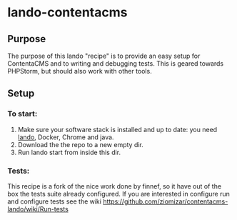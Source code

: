 # lando-contentacms
## Purpose
The purpose of this lando "recipe" is to provide an easy setup for ContentaCMS and to writing and debugging tests. 
This is geared towards PHPStorm, but should also work with other tools. 

## Setup 

### To start:
1. Make sure your software stack is installed and up to date: you need [lando](https://github.com/lando/lando/releases), Docker, Chrome and java.
2. Download the the repo to a new empty dir.
3. Run lando start from inside this dir.

### Tests:
This recipe is a fork of the nice work done by finnef, so it have out of the box the tests suite already configured.
If you are interested in configure run and configure tests see the wiki https://github.com/ziomizar/contentacms-lando/wiki/Run-tests
